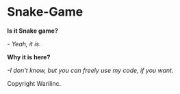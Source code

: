 # Snake-Game
**Is it Snake game?**

*- Yeah, it is.*

**Why it is here?**

*-I don't know, but you can freely use my code, if you want.*

Copyright Warilinc.
